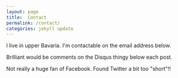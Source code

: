 ```yaml
---
layout: page
title:  Contact
permalink: /contact/
categories: jekyll update
---
```

I live in upper Bavaria. I'm contactable on the email address below.

Brilliant would be comments on the Disqus thingy below each post.

Not really a huge fan of Facebook. Found Twitter a bit too "short"!!
